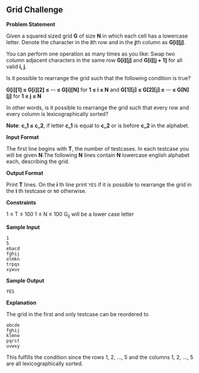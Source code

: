 ## Grid Challenge

**Problem Statement**

Given a squared sized grid **G** of size **N** in which each cell has a lowercase letter. Denote the character in the **i**th row and in the **j**th column as **G[i][j]**.

You can perform one operation as many times as you like: Swap two column adjacent characters in the same row **G[i][j]** and **G[i][j + 1]** for all valid **i, j**.

Is it possible to rearrange the grid such that the following condition is true?

**G[i][1] ≤ G[i][2] ≤ ⋯ ≤ G[i][N]** for **1 ≤ i ≤ N** and
**G[1][j] ≤ G[2][j] ≤ ⋯ ≤ G[N][j]** for **1 ≤ j ≤ N**

In other words, is it possible to rearrange the grid such that every row and every column is lexicographically sorted?

**Note**: **c_1 ≤ c_2**, if letter **c_1** is equal to **c_2** or is before **c_2** in the alphabet.

**Input Format**

The first line begins with **T**, the number of testcases. In each testcase you will be given **N**.The following **N** lines contain **N** lowercase english alphabet each, describing the grid.

**Output Format**

Print **T** lines. On the **i** th line print `YES` if it is possible to rearrange the grid in the **i** th testcase or `NO` otherwise.

**Constraints**

1 ≤ T ≤ 100
1 ≤ N ≤ 100
G<sub>ij</sub> will be a lower case letter

**Sample Input**

    1
    5
    ebacd
    fghij
    olmkn
    trpqs
    xywuv

**Sample Output**

    YES

**Explanation**

The grid in the first and only testcase can be reordered to

    abcde
    fghij
    klmno
    pqrst
    uvwxy

This fulfills the condition since the rows 1, 2, …, 5 and the columns 1, 2, …, 5 are all lexicographically sorted.
